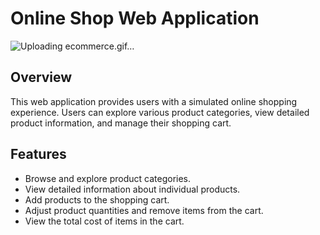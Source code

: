 # Online Shop Web Application

![Uploading ecommerce.gif…]()


## Overview

This web application provides users with a simulated online shopping experience. Users can explore various product categories, view detailed product information, and manage their shopping cart.

## Features

- Browse and explore product categories.
- View detailed information about individual products.
- Add products to the shopping cart.
- Adjust product quantities and remove items from the cart.
- View the total cost of items in the cart.
